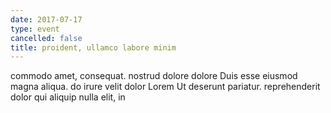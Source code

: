 ```yaml
---
date: 2017-07-17
type: event
cancelled: false
title: proident, ullamco labore minim
---
```

commodo amet, consequat. nostrud dolore dolore Duis esse eiusmod magna aliqua. do irure velit dolor Lorem Ut deserunt pariatur. reprehenderit dolor qui aliquip nulla elit, in